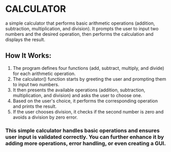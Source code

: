 # CALCULATOR
a simple calculator that performs basic arithmetic operations (addition, subtraction, multiplication, and division). It prompts the user to input two numbers and the desired operation, then performs the calculation and displays the result.
## How It Works:
1. The program defines four functions (add, subtract, multiply, and divide) for each arithmetic operation.
2. The calculator() function starts by greeting the user and prompting them to input two numbers.
3. It then presents the available operations (addition, subtraction, multiplication, and division) and asks the user to choose one.
4. Based on the user's choice, it performs the corresponding operation and prints the result.
5. If the user chooses division, it checks if the second number is zero and avoids a division by zero error.

### This simple calculator handles basic operations and ensures user input is validated correctly. You can further enhance it by adding more operations, error handling, or even creating a GUI.




   
